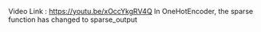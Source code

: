 Video Link : https://youtu.be/xOccYkgRV4Q
In OneHotEncoder, the sparse function has changed to sparse_output
